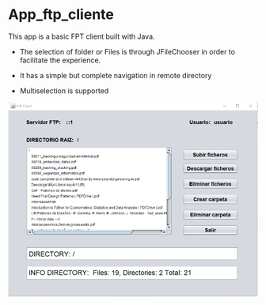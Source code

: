 # App_ftp_cliente

This app is a basic FPT client built with Java. 

- The selection of folder or Files is through JFileChooser in order to facilitate the experience.

- It has a simple but complete navigation in remote directory

- Multiselection is supported


![Vista de la aplicación](https://github.com/Marius9595/App_ftp_cliente/blob/main/assets/view.png)
